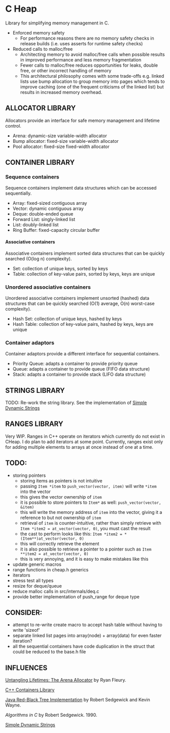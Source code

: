 # C Heap
Library for simplifying memory management in C.

- Enforced memory safety
  - For performance reasons there are no memory safety checks in release builds
  (i.e. uses asserts for runtime safety checks)
- Reduced calls to malloc/free
  - Architecting memory to avoid malloc/free calls when possible results in improved performance 
  and less memory fragmentation
  - Fewer calls to malloc/free reduces opportunities for leaks, double free, or other incorrect handling
  of memory
  - This architectural philosophy comes with some trade-offs e.g. linked lists use bump allocation to 
  group memory into pages which tends to improve caching (one of the frequent criticisms of the
  linked list) but results in increased memory overhead.  

## ALLOCATOR LIBRARY

Allocators provide an interface for safe memory management and lifetime control.
- Arena: dynamic-size variable-width allocator
- Bump allocator: fixed-size variable-width allocator
- Pool allocator: fixed-size fixed-width allocator

## CONTAINER LIBRARY

### Sequence containers
Sequence containers implement data structures which can be accessed sequentially.
- Array: fixed-sized contiguous array
- Vector: dynamic contiguous array
- Deque: double-ended queue
- Forward List: singly-linked list
- List: doubly-linked list
- Ring Buffer: fixed-capacity circular buffer

#### Associative containers
Associative containers implement sorted data structures that can be quickly searched (O(log n) complexity).
- Set: collection of unique keys, sorted by keys
- Table: collection of key-value pairs, sorted by keys, keys are unique

### Unordered associative containers
Unordered associative containers implement unsorted (hashed) data structures that can be quickly searched (O(1) average, O(n) worst-case complexity).
- Hash Set: collection of unique keys, hashed by keys
- Hash Table: collection of key-value pairs, hashed by keys, keys are unique

### Container adaptors
Container adaptors provide a different interface for sequential containers.
- Priority Queue: adapts a container to provide priority queue
- Queue: adapts a container to provide queue (FIFO data structure)
- Stack: adapts a container to provide stack (LIFO data structure)

## STRINGS LIBRARY
TODO: Re-work the string library.
See the implementation of [Simple Dynamic Strings](https://github.com/antirez/sds)

## RANGES LIBRARY
Very WIP. Ranges in C++ operate on iterators which currently do not exist in CHeap.
I do plan to add iterators at some point.
Currently, ranges exist only for adding multiple elements to arrays at once instead of one at a time.

## TODO:
- storing pointers
  - storing items as pointers is not intuitive
  - passing ```Item *item``` to ```push_vector(vector, item)``` will write ```*item``` into the vector
  - this gives the vector ownership of ```item```
  - it is possible to store pointers to ```Item*``` as well: ```push_vector(vector, &item)```
  - this will write the memory address of ```item``` into the vector, giving it a reference to but not ownership of ```item```
  - retrieval of ```item``` is counter-intuitive, rather than simply retrieve with ```Item *item2 = at_vector(vector, 0)```, you must cast the result
  - the cast to perform looks like this: ```Item *item2 = *(Item**)at_vector(vector, 0)```
  - this will correctly retrieve the element
  - it is also possible to retrieve a pointer to a pointer such as ```Item **item2 = at_vector(vector, 0)```
  - this is very annoying, and it is easy to make mistakes like this
- update generic macros
- range functions in cheap.h generics
- iterators
- stress test all types
- resize for deque/queue
- reduce malloc calls in src/internals/deq.c
- provide better implementation of push_range for deque type

## CONSIDER:
- attempt to re-write create macro to accept hash table without having to write 'sizeof'
- separate linked list pages into array(node) + array(data) for even faster iteration?
- all the sequential containers have code duplication in the struct that could be reduced to the base.h file 

## INFLUENCES

[Untangling Lifetimes: The Arena Allocator](https://www.rfleury.com/p/untangling-lifetimes-the-arena-allocator)
by Ryan Fleury.

[C++ Containers Library](https://en.cppreference.com/w/cpp/container)

[Java Red-Black Tree Implementation](https://algs4.cs.princeton.edu/33balanced/RedBlackBST.java.html)
by Robert Sedgewick and Kevin Wayne. 

_Algorithms in C_ by Robert Sedgewick. 1990.

[Simple Dynamic Strings](https://github.com/antirez/sds)
